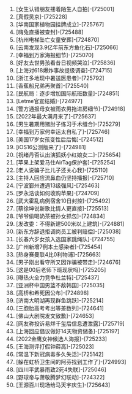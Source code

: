 
1. [女生认错朋友搂着陌生人自拍]-[725001]
1. [真假吴京]-[725228]
1. [华南国家植物园挂牌成立]-[725767]
1. [嗨兔直播被查封]-[725488]
1. [杭州电梯坠亡女童安葬]-[724870]
1. [云南发现3.9亿年前东方鱼化石]-[725066]
1. [幸福到万家海报细节]-[725070]
1. [好友去世男孩看昔日视频哭泣]-[725836]
1. [上海对618爆炸事故提级调查]-[724715]
1. [浙江多地现中暑送医患者]-[725792]
1. [香蕉船兄弟再聚首]-[725540]
1. [民航局：逐步增加国际航班数量]-[724851]
1. [Letme官宣结婚]-[724977]
1. [警方通报母女被雨衣男拖进房细节]-[724918]
1. [2022年最大满月来了]-[725637]
1. [男生暑期用猪肘子练习手术缝合]-[725279]
1. [幸福到万家何幸运太自私了]-[725746]
1. [美国17岁女孩变性后后悔]-[724512]
1. [iOS16公测版来了]-[724981]
1. [祝绪丹否认出演狐妖小红娘女二]-[725654]
1. [苹果上架爱马仕AirTag保护套]-[725254]
1. [老人说骗子比儿子还关心我]-[725110]
1. [主持人回应流鼻血仍坚持播报]-[725710]
1. [宁波鄞州遭遇13级强风]-[725463]
1. [罗永浩谈如何收购苹果]-[724709]
1. [武大霍乱病例宿舍10日封控]-[725492]
1. [蔡徐坤说新歌比情人更直接]-[725513]
1. [爷爷偷喝奶茶被孙女抓包]-[724834]
1. [发改委：不得新建500米以上建筑]-[724881]
1. [新东方辞退拒调岗员工被判赔偿]-[725038]
1. [长春六岁女孩入选国家跳绳队]-[724755]
1. [广州新增7例本土感染者]-[725454]
1. [热身赛曼联4比0利物浦]-[725663]
1. [男子刚出看守所又因诈骗被带走]-[724676]
1. [这是00后老师下班现状吗]-[725205]
1. [曝热火全力竞争杜兰特]-[725437]
1. [亚洲杯中国男篮不敌韩国]-[725035]
1. [高桥和希死因公布]-[724898]
1. [济南大明湖再现群鱼跳跃]-[725214]
1. [三胞胎高考考出等差数列]-[724641]
1. [佛山大剧院发文致歉]-[724653]
1. [网友称投诉易烊千玺后信息遭泄露]-[725719]
1. [上海回应倡议做好14天物资储备]-[725197]
1. [2022金鹰女神候选人海报]-[725233]
1. [王海测评打假钟薛高]-[725023]
1. [常温下新冠病毒多久失活]-[725142]
1. [躲在虹桥卫生间的阿芬找到工作了]-[724993]
1. [四川平武暴雨致2死4失联]-[725046]
1. [野球帝与萧敬腾梦幻联动]-[724322]
1. [王源百川现场给马天宇庆生]-[725643]